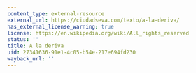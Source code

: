 ```yaml
---
content_type: external-resource
external_url: https://ciudadseva.com/texto/a-la-deriva/
has_external_license_warning: true
license: https://en.wikipedia.org/wiki/All_rights_reserved
status: ''
title: A la deriva
uid: 27341636-91e1-4c05-b54e-217e694fd230
wayback_url: ''
---
```

